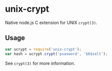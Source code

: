 unix-crypt
==========

Native node.js C extension for UNIX `crypt(3)`.

## Usage

```javascript
var ucrypt = require('unix-crypt');
var hash = ucrypt.crypt('psasword', '$6$salt');
```

See `crypt(3)` for more information.
